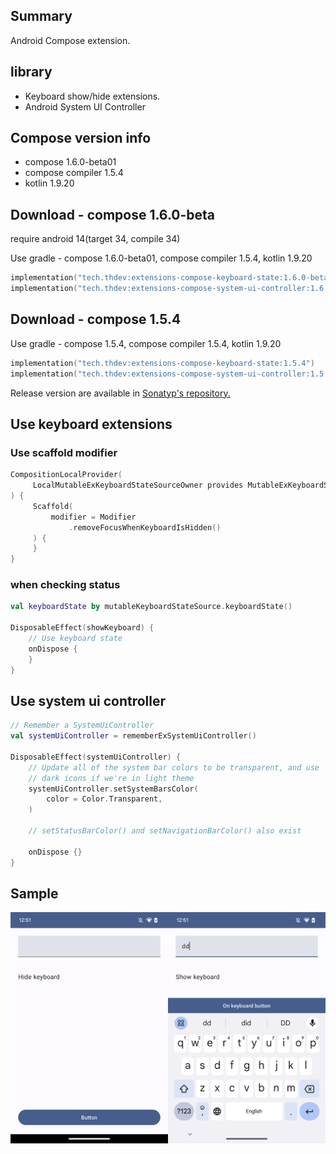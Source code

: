 ## Summary

Android Compose extension.


## library

- Keyboard show/hide extensions.
- Android System UI Controller


## Compose version info 

- compose 1.6.0-beta01
- compose compiler 1.5.4
- kotlin 1.9.20

## Download - compose 1.6.0-beta

require android 14(target 34, compile 34)

Use gradle - compose 1.6.0-beta01, compose compiler 1.5.4, kotlin 1.9.20

```kotlin
implementation("tech.thdev:extensions-compose-keyboard-state:1.6.0-beta01")
implementation("tech.thdev:extensions-compose-system-ui-controller:1.6.0-beta01")
```

## Download - compose 1.5.4

Use gradle - compose 1.5.4, compose compiler 1.5.4, kotlin 1.9.20

```kotlin
implementation("tech.thdev:extensions-compose-keyboard-state:1.5.4")
implementation("tech.thdev:extensions-compose-system-ui-controller:1.5.4")
```

Release version are available in [Sonatyp's repository.](https://search.maven.org/search?q=tech.thdev)

## Use keyboard extensions

### Use scaffold modifier

```kotlin
CompositionLocalProvider(
     LocalMutableExKeyboardStateSourceOwner provides MutableExKeyboardStateSource()
) {
     Scaffold(
         modifier = Modifier
             .removeFocusWhenKeyboardIsHidden()
     ) {
     }
}
```
 
### when checking status

```kotlin
val keyboardState by mutableKeyboardStateSource.keyboardState()

DisposableEffect(showKeyboard) {
    // Use keyboard state
    onDispose {
    }
}
```

## Use system ui controller

```kotlin
// Remember a SystemUiController
val systemUiController = rememberExSystemUiController()

DisposableEffect(systemUiController) {
    // Update all of the system bar colors to be transparent, and use
    // dark icons if we're in light theme
    systemUiController.setSystemBarsColor(
        color = Color.Transparent,
    )

    // setStatusBarColor() and setNavigationBarColor() also exist

    onDispose {}
}
```

## Sample

![image](images/sample.png)
